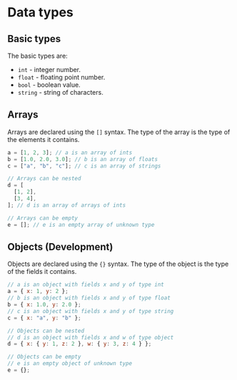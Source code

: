# Data types

## Basic types

The basic types are:

- `int` - integer number.
- `float` - floating point number.
- `bool` - boolean value.
- `string` - string of characters.

## Arrays

Arrays are declared using the `[]` syntax. The type of the array is the type
of the elements it contains.

```js linenums="1" title="arrays.rn"
a = [1, 2, 3]; // a is an array of ints
b = [1.0, 2.0, 3.0]; // b is an array of floats
c = ["a", "b", "c"]; // c is an array of strings

// Arrays can be nested
d = [
  [1, 2],
  [3, 4],
]; // d is an array of arrays of ints

// Arrays can be empty
e = []; // e is an empty array of unknown type
```

## Objects (Development)

Objects are declared using the `{}` syntax. The type of the object is the
type of the fields it contains.

```js linenums="1" title="objects.rn"
// a is an object with fields x and y of type int
a = { x: 1, y: 2 };
// b is an object with fields x and y of type float
b = { x: 1.0, y: 2.0 };
// c is an object with fields x and y of type string
c = { x: "a", y: "b" };

// Objects can be nested
// d is an object with fields x and w of type object
d = { x: { y: 1, z: 2 }, w: { y: 3, z: 4 } };

// Objects can be empty
// e is an empty object of unknown type
e = {};
```
